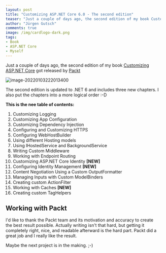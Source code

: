 ```yaml
---
layout: post
title: "Customizing ASP.NET Core 6.0 - The second edition"
teaser: "Just a couple of days ago, the second edition of my book Customizing ASP.NET Core got released by packt"
author: "Jürgen Gutsch"
comments: true
image: /img/cardlogo-dark.png
tags: 
- Book
- ASP.NET Core
- Myself
---
```


Just a couple of days ago, the second edition of my book [Customizing ASP.NET Core](https://www.amazon.com/dp/1803233605) got released by [Packt](https://www.packtpub.com/product/customizing-asp-net-core-6-0-second-edition/9781803233604)

![image-20220103222013400]({{site.baseurl}}/img/book/book2e.png)

The second edition is updated to .NET 6 and includes three new chapters. I also put the chapters into a more logical order :-D

**This is the nee table of contents:**

1. Customizing Logging
2. Customizing App Configuration
3. Customizing Dependency Injection
4. Configuring and Customizing HTTPS
5. Configuring WebHostBuilder
6. Using different Hosting models
7. Using IHostedService and BackgroundService
8. Writing Custom Middleware
9. Working with Endpoint Routing
10. Customizing ASP.NET Core Identity **[NEW]**
11. Configuring Identity Management **[NEW]**
12. Content Negotiation Using a Custom OutputFormatter
13. Managing Inputs with Custom ModelBinders
14. Creating custom ActionFilter
15. Working with Caches **[NEW]**
16. Creating custom TagHelpers

## Working with Packt

I'd like to thank the Packt team and its motivation and accuracy to create the best result possible. Actually writing isn't that hard, but getting it completely right, nice, and readable afterward is the hard part. Packt did a great job and I really like the result.

Maybe the next project is in the making. ;-)
